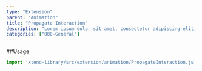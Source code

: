 ```yaml
---
type: "Extension"
parent: "Animation"
title: "Propagate Interaction"
description: "Lorem ipsum dolor sit amet, consectetur adipiscing elit. Nunc tempus laoreet leo sit amet iaculis."
categories: ["000-General"]
---
```


##Usage

```jsx
import 'xtend-library/src/extension/animation/PropagateInteraction.js'
```

<script type="text/plain" class="language-markup">
  <button type="button"
    data-xt-propagate-interaction="{ targets: '.btn' }">
    <div class="btn btn--primary">
      propagate interactions here
    </div>
  </button>
</script>

